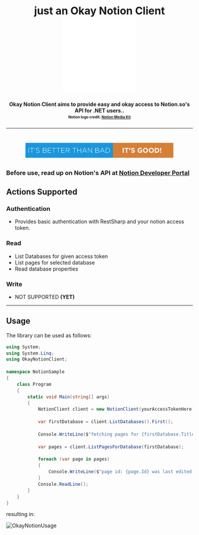 <h1 align="center">
    just an Okay Notion Client
    <br>
  <img src="https://github.com/johnpierson/OkayNotionClient/blob/main/!documentation/notion-logo-white.png" alt="Relay" width="200">
</h1>
<h4 align="center">Okay Notion Client aims to provide easy and okay access to Notion.so's API for .NET users..
    <br>
<sub><sup>Notion logo credit: <a href="https://www.notion.so/Media-Kit-205535b1d9c4440497a3d7a2ac096286">Notion Media Kit</a></sub></sup>
</h4>



---
<h1 align="center">
<img src="https://github.com/johnpierson/OkayNotionClient/blob/main/!documentation/its-better-than-bad-its-good.svg" alt="Relay" width="400">
</h1>

### Before use, read up on Notion's API at [Notion Developer Portal](https://developers.notion.com/)

## Actions Supported

### Authentication
- Provides basic authentication with RestSharp and your notion access token.

### Read
- List Databases for given access token
- List pages for selected database
- Read database properties

### Write
- NOT SUPPORTED **(YET)**

---

## Usage

The library can be used as follows:
```csharp
using System;
using System.Linq;
using OkayNotionClient;

namespace NotionSample
{
    class Program
    {
        static void Main(string[] args)
        {
            NotionClient client = new NotionClient(yourAccessTokenHere);

            var firstDatabase = client.ListDatabases().First();
            
            Console.WriteLine($"fetching pages for {firstDatabase.Title.First().PlainText}");

            var pages = client.ListPagesForDatabase(firstDatabase);

            foreach (var page in pages)
            {
                Console.WriteLine($"page id: {page.Id} was last edited at {page.LastEditedTime}");
            }
            Console.ReadLine();
        }
    }
}
```

resulting in:

<img src="https://github.com/johnpierson/OkayNotionClient/blob/main/!documentation/01_Usage.gif" alt="OkayNotionUsage" width="800">

